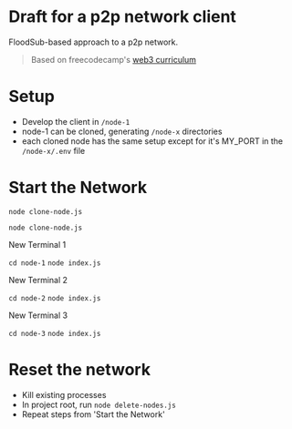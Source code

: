 # Draft for a p2p network client

FloodSub-based approach to a p2p network.

> Based on freecodecamp's [web3 curriculum](https://web3.freecodecamp.org/web3)

# Setup

- Develop the client in `/node-1`
- node-1 can be cloned, generating `/node-x` directories
- each cloned node has the same setup except for it's MY_PORT in the `/node-x/.env` file


# Start the Network

`node clone-node.js`

`node clone-node.js`

New Terminal 1

`cd node-1`
`node index.js`

New Terminal 2

`cd node-2`
`node index.js`

New Terminal 3

`cd node-3`
`node index.js`

# Reset the network

- Kill existing processes
- In project root, run `node delete-nodes.js`
- Repeat steps from 'Start the Network'
